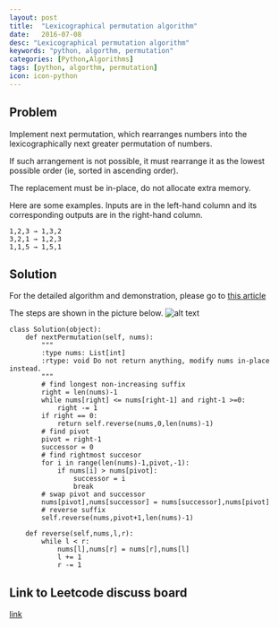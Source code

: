 ```yaml
---
layout: post
title:  "Lexicographical permutation algorithm"
date:   2016-07-08
desc: "Lexicographical permutation algorithm"
keywords: "python, algorthm, permutation"
categories: [Python,Algorithms]
tags: [python, algorthm, permutation]
icon: icon-python
---
```

## Problem
Implement next permutation, which rearranges numbers into the lexicographically next greater permutation of numbers.  

If such arrangement is not possible, it must rearrange it as the lowest possible order (ie, sorted in ascending order).  

The replacement must be in-place, do not allocate extra memory.  

Here are some examples. Inputs are in the left-hand column and its corresponding outputs are in the right-hand column.  

```
1,2,3 → 1,3,2  
3,2,1 → 1,2,3  
1,1,5 → 1,5,1  
```

## Solution
For the detailed algorithm and demonstration, please go to [this article](https://www.nayuki.io/page/next-lexicographical-permutation-algorithm)  

The steps are shown in the picture below.
![alt text](https://www.nayuki.io/res/next-lexicographical-permutation-algorithm/next-permutation-algorithm.png)

```
class Solution(object):
    def nextPermutation(self, nums):
        """
        :type nums: List[int]
        :rtype: void Do not return anything, modify nums in-place instead.
        """
        # find longest non-increasing suffix
        right = len(nums)-1
        while nums[right] <= nums[right-1] and right-1 >=0:
            right -= 1
        if right == 0:
            return self.reverse(nums,0,len(nums)-1)
        # find pivot
        pivot = right-1
        successor = 0
        # find rightmost succesor
        for i in range(len(nums)-1,pivot,-1):
            if nums[i] > nums[pivot]:
                successor = i
                break
        # swap pivot and successor
        nums[pivot],nums[successor] = nums[successor],nums[pivot]  
        # reverse suffix
        self.reverse(nums,pivot+1,len(nums)-1)
        
    def reverse(self,nums,l,r):
        while l < r:
            nums[l],nums[r] = nums[r],nums[l]
            l += 1
            r -= 1
```
## Link to Leetcode discuss board
[link](https://discuss.leetcode.com/topic/52275/easy-python-solution-based-on-lexicographical-permutation-algorithm)
